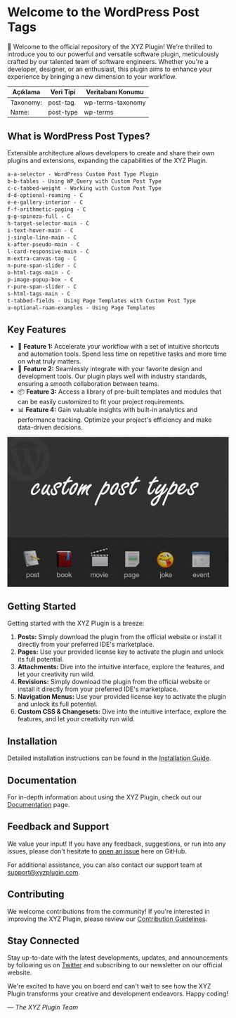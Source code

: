 # Welcome to the WordPress Post Tags

👋 Welcome to the official repository of the XYZ Plugin! We're thrilled to introduce you to our powerful and versatile software plugin, meticulously crafted by our talented team of software engineers. Whether you're a developer, designer, or an enthusiast, this plugin aims to enhance your experience by bringing a new dimension to your workflow.

| Açıklama | Veri Tipi | Veritabanı Konumu |
|----------|----------|----------|
| Taxonomy: | post-tag. | wp-terms-taxonomy |
| Name: | post-type | wp-terms |

## What is WordPress Post Types?

Extensible architecture allows developers to create and share their own plugins and extensions, expanding the capabilities of the XYZ Plugin.

```
a-a-selector - WordPress Custom Post Type Plugin
b-b-tables - Using WP_Query with Custom Post Type
c-c-tabbed-weight - Working with Custom Post Type
d-d-optional-roaming - C
e-e-gallery-interior - C
f-f-arithmetic-paging - C
g-g-spinoza-full - C
h-target-selector-main - C
i-text-hover-main - C
j-single-line-main - C
k-after-pseudo-main - C
l-card-responsive-main - C
m-extra-canvas-tag - C
n-pure-span-slider - C
o-html-tags-main - C
p-image-popup-box - C
r-pure-span-slider - C
s-html-tags-main - C
t-tabbed-fields - Using Page Templates with Custom Post Type
u-optional-roam-examples - Using Page Templates
```

## Key Features

- 🚀 **Feature 1:** Accelerate your workflow with a set of intuitive shortcuts and automation tools. Spend less time on repetitive tasks and more time on what truly matters.
- 🎨 **Feature 2:** Seamlessly integrate with your favorite design and development tools. Our plugin plays well with industry standards, ensuring a smooth collaboration between teams.
- 📦 **Feature 3:** Access a library of pre-built templates and modules that can be easily customized to fit your project requirements.
- 📊 **Feature 4:** Gain valuable insights with built-in analytics and performance tracking. Optimize your project's efficiency and make data-driven decisions.

![Plugin Logo](plugin_logo.png)

## Getting Started

Getting started with the XYZ Plugin is a breeze:

1. **Posts:** Simply download the plugin from the official website or install it directly from your preferred IDE's marketplace.
2. **Pages:** Use your provided license key to activate the plugin and unlock its full potential.
3. **Attachments:** Dive into the intuitive interface, explore the features, and let your creativity run wild.
4. **Revisions:** Simply download the plugin from the official website or install it directly from your preferred IDE's marketplace.
5. **Navigation Menus:** Use your provided license key to activate the plugin and unlock its full potential.
6. **Custom CSS & Changesets:** Dive into the intuitive interface, explore the features, and let your creativity run wild.

## Installation

Detailed installation instructions can be found in the [Installation Guide](installation_guide.md).

## Documentation

For in-depth information about using the XYZ Plugin, check out our [Documentation](documentation.md) page.

## Feedback and Support

We value your input! If you have any feedback, suggestions, or run into any issues, please don't hesitate to [open an issue](../../issues) here on GitHub.

For additional assistance, you can also contact our support team at support@xyzplugin.com.

## Contributing

We welcome contributions from the community! If you're interested in improving the XYZ Plugin, please review our [Contribution Guidelines](contributing.md).

## Stay Connected

Stay up-to-date with the latest developments, updates, and announcements by following us on [Twitter](https://twitter.com/xyzplugin) and subscribing to our newsletter on our official website.

We're excited to have you on board and can't wait to see how the XYZ Plugin transforms your creative and development endeavors. Happy coding!

*— The XYZ Plugin Team*
